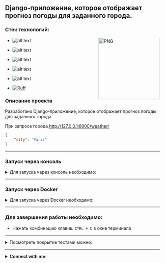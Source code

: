 ## Django-приложение, которое отображает прогноз погоды для заданного города.

### Стек технологий:

<img align="right" alt="PNG" height="200px" src="https://d1tlzifd8jdoy4.cloudfront.net/wp-content/uploads/2022/03/unnamed-2.jpg" />

 - ![alt text](https://img.shields.io/badge/Python-3.12-grey?style=plastic&logo=python&logoColor=white&labelColor=%233776AB)

 - ![alt text](https://img.shields.io/badge/Django-5.0.7-grey?style=plastic&logo=django&logoColor=white&labelColor=%23092E20)

 - ![alt text](https://img.shields.io/badge/PostgreSQL-16.3-grey?style=plastic&logo=postgresql&logoColor=white&labelColor=%234169E1)

 - ![alt text](https://img.shields.io/badge/Redis-5.0.3-grey?style=plastic&logo=redis&logoColor=white&labelColor=DC382D)

 - ![alt text](https://img.shields.io/badge/Docker-v25.0.3-grey?style=plastic&logo=docker&logoColor=white&labelColor=2496ED)

 - [![Ruff](https://img.shields.io/endpoint?url=https://raw.githubusercontent.com/astral-sh/ruff/main/assets/badge/v2.json)](https://github.com/astral-sh/ruff)

### Описание проекта
Разработано Django-приложение, которое отображает прогноз погоды для заданного города.

При запросе города http://127.0.0.1:8000/weather/
```json
{
    "city": "Paris"
}
```

***

### Запуск через консоль

<details>
<summary>Для запуска через консоль необходимо:</summary>

- Клонировать проект на собственный диск в новом каталоге
  - Создать виртуальное окружение
  - Установить зависимости командой:
    ```python
    pip install -r requirements.txt
    ```
<details>
<summary>Прописать переменные окружения в файле `.env.sample`</summary>
   
```dotenv
SECRET_KEY='Секретный ключ Django'
DEBUG='True/False', например: True

# PostgreSQL
POSTGRES_DB_NAME='Название базы данных', например: 'name_of_db' или 'sdk_weather'
POSTGRES_DB_USER='Пользователь базы данных', например: 'db_user' или 'postgres'
POSTGRES_DB_PASSWORD='Пароль пользователя базы данных', например: 'your_password'
POSTGRES_DB_HOST='Хост базы данных', например: '127.0.0.1' или 'localhost' или 'db' для Docker
POSTGRES_DB_PORT='Порт базы данных', например: '5432'

REDIS_HOST='Хост базы данных', например: 'redis'
REDIS_PORT='Порт базы данных', например: '6379'
REDIS_DB='Номер базы данных', например: '0' или '1'

# Superuser
ADMIN_USERNAME=admin
ADMIN_EMAIL=admin@example.com
ADMIN_PASSWORD=admin

# Open weather map api keys
WEATHER_API_KEY_1=your_api_key_1


```
</details>

<details>
<summary>Создать базу данных (в данном проекте используется PostgreSQL)</summary>

```python
psql -U postgres
create database weather;
\q
```
</details>

- Применить миграции командой:
    ```python
    python manage.py migrate
    ```

<details>
<summary>Для создания тестового пользователя - администратор:</summary>

- login: admin@example.com
- password: admin 
    ```python
    python manage.py csu
    ```
</details>
 
<details>
<summary>Для запуска сервера через терминал:</summary>

- Запустить Redis (в окне терминала под Ubuntu)
    ```linux
    sudo service redis-server start
    ```

- Запустить сервер (в другом окне терминала)
    ```python
    python manage.py runserver
    ```
</details>

</details>

***

### Запуск через Docker

<details>
<summary>Для запуска через Docker необходимо:</summary>

- Клонировать проект на собственный диск в новом каталоге
-  <details>
   <summary>Прописать переменные окружения в файле `.env.sample`</summary>
   
    ```dotenv
    SECRET_KEY='Секретный ключ Django'
    DEBUG='True/False', например: True
    
    # PostgreSQL
    POSTGRES_DB_NAME='Название базы данных', например: 'name_of_db' или 'sdk_weather'
    POSTGRES_DB_USER='Пользователь базы данных', например: 'db_user' или 'postgres'
    POSTGRES_DB_PASSWORD='Пароль пользователя базы данных', например: 'your_password'
    POSTGRES_DB_HOST='Хост базы данных', например: '127.0.0.1' или 'localhost' или 'db' для Docker
    POSTGRES_DB_PORT='Порт базы данных', например: '5432'
    
   REDIS_HOST='Хост базы данных', например: 'redis'
   REDIS_PORT='Порт базы данных', например: '6379'
   REDIS_DB='Номер базы данных', например: '0' или '1'
   
    # Superuser
    ADMIN_USERNAME=admin
    ADMIN_EMAIL=admin@example.com
    ADMIN_PASSWORD=admin
    
    # Open weather map api keys
    WEATHER_API_KEY_1=your_api_key_1
    WEATHER_API_KEY_2=your_api_key_2
    
    # Celery
    CELERY_BROKER_URL=redis://redis:6379/0
    CELERY_RESULT_BACKEND=redis://redis:6379/0
    CELERY_TIMEZONE=Europe/Madrid
    ```
   </details>

- Ввести в терминале команду:
    ```python
    docker-compose up --build
    ```
    > Происходит сборка образа контейнера согласно инструкции в файле Dockerfile и последовательный запуск всех контейнеров согласно инструкции в файле docker-compose.yaml

</details>

***

### Для завершения работы необходимо:

 - Нажать комбинацию клавиш `CTRL + C` в окне терминала

***

<details>
<summary>Посмотреть покрытие тестами можно:</summary>

```python
coverage run --source='.' manage.py test
```
```python
coverage report
```
</details>

***

<details>
<summary><b>Connect with me:</b></summary>
   <p align="left">
       <a href="mailto:pafos.light@gmail.com"><img src="https://img.shields.io/badge/gmail-%23EA4335.svg?style=plastic&logo=gmail&logoColor=white" alt="Gmail"/></a>
       <a href="https://t.me/petr_lip"><img src="https://img.shields.io/badge/telegram-blue?style=plastic&logo=telegram&logoColor=white" alt="Telegram"/></a>
   </p>
</details>
